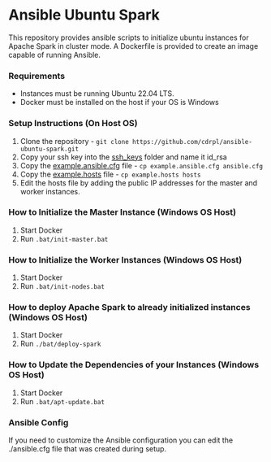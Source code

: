 # Ansible Ubuntu Spark

This repository provides ansible scripts to initialize ubuntu instances for Apache Spark in cluster mode. A Dockerfile is provided to create an image capable of running Ansible.

### Requirements

- Instances must be running Ubuntu 22.04 LTS.
- Docker must be installed on the host if your OS is Windows

### Setup Instructions (On Host OS)

1. Clone the repository - `git clone https://github.com/cdrpl/ansible-ubuntu-spark.git`
2. Copy your ssh key into the [ssh_keys](./ssh_keys) folder and name it id_rsa
3. Copy the [example.ansible.cfg](./example.ansible.cfg) file - `cp example.ansible.cfg ansible.cfg`
4. Copy the [example.hosts](./example.hosts) file - `cp example.hosts hosts`
5. Edit the hosts file by adding the public IP addresses for the master and worker instances.

### How to Initialize the Master Instance (Windows OS Host)

1. Start Docker
2. Run `.bat/init-master.bat`

### How to Initialize the Worker Instances (Windows OS Host)

1. Start Docker
2. Run `.bat/init-nodes.bat`

### How to deploy Apache Spark to already initialized instances (Windows OS Host)

1. Start Docker
2. Run `./bat/deploy-spark`

### How to Update the Dependencies of your Instances (Windows OS Host)

1. Start Docker
2. Run `.bat/apt-update.bat`

### Ansible Config

If you need to customize the Ansible configuration you can edit the ./ansible.cfg file that was created during setup.
